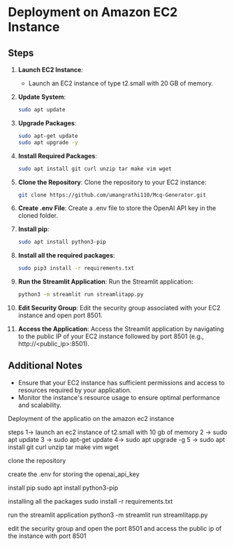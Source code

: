 # Deployment on Amazon EC2 Instance

## Steps

1. **Launch EC2 Instance**:
    - Launch an EC2 instance of type t2.small with 20 GB of memory.

2. **Update System**:
    ```bash
    sudo apt update
    ```

3. **Upgrade Packages**:
    ```bash
    sudo apt-get update
    sudo apt upgrade -y
    ```

4. **Install Required Packages**:
    ```bash
    sudo apt install git curl unzip tar make vim wget
    ```

5. **Clone the Repository**:
    Clone the repository to your EC2 instance:
    ```bash
    git clone https://github.com/umangrathi110/Mcq-Generator.git
    ```

6. **Create .env File**:
    Create a .env file to store the OpenAI API key in the cloned folder.

7. **Install pip**:
    ```bash
    sudo apt install python3-pip
    ```

8. **Install all the required packages**:
    ```bash
    sudo pip3 install -r requirements.txt
    ```

9. **Run the Streamlit Application**:
    Run the Streamlit application:
    ```bash
    python3 -m streamlit run streamlitapp.py
    ```

10. **Edit Security Group**:
    Edit the security group associated with your EC2 instance and open port 8501.

11. **Access the Application**:
    Access the Streamlit application by navigating to the public IP of your EC2 instance followed by port 8501 (e.g., http://<public_ip>:8501).

## Additional Notes

- Ensure that your EC2 instance has sufficient permissions and access to resources required by your application.
- Monitor the instance's resource usage to ensure optimal performance and scalability.





Deployment of the applicatio on the amazon ec2 instance 

steps 
1-> launch an ec2 instance of t2.small with 10 gb of memory 
2 -> sudo apt update
3 -> sudo apt-get update 
4-> sudo apt upgrade -g
5 -> sudo apt install git curl unzip tar make vim wget  

clone the repository 

create the .env for storing the openai_api_key 

install pip
sudo apt install python3-pip 

installing all the packages 
sudo install -r requirements.txt

run the streamlit application 
python3 -m streamlit run streamlitapp.py 

edit the security group and open the port 8501 and access the public ip of the instance with port 8501
